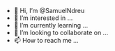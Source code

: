 - 👋 Hi, I’m @SamuelNdreu
- 👀 I’m interested in ... 
- 🌱 I’m currently learning ...
- 💞️ I’m looking to collaborate on ...
- 📫 How to reach me ...

<!---
SamuelNdreu/SamuelNdreu is a ✨ special ✨ repository because its `README.md` (this file) appears on your GitHub profile.
You can click the Preview link to take a look at your changes.
--->
